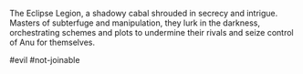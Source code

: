 The Eclipse Legion, a shadowy cabal shrouded in secrecy and intrigue. Masters of subterfuge and manipulation, they lurk in the darkness, orchestrating schemes and plots to undermine their rivals and seize control of Anu for themselves.



#evil #not-joinable
